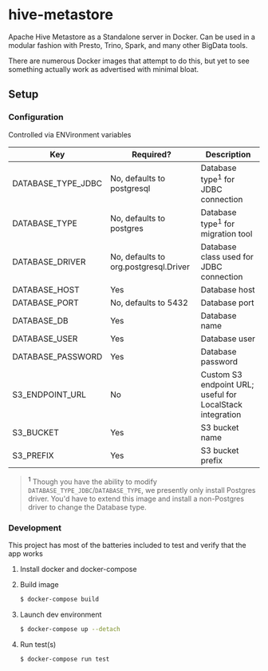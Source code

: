 # hive-metastore

Apache Hive Metastore as a Standalone server in Docker. Can be used in a modular fashion with Presto, Trino, Spark, and many other BigData tools.

There are numerous Docker images that attempt to do this, but yet to see something actually work as advertised with minimal bloat.

## Setup

### Configuration

Controlled via ENVironment variables

Key                | Required?                             | Description
-------------------|---------------------------------------|-------------
DATABASE_TYPE_JDBC | No, defaults to postgresql            | Database type<sup>1</sup> for JDBC connection
DATABASE_TYPE      | No, defaults to postgres              | Database type<sup>1</sup> for migration tool
DATABASE_DRIVER    | No, defaults to org.postgresql.Driver | Database class used for JDBC connection
DATABASE_HOST      | Yes                                   | Database host
DATABASE_PORT      | No, defaults to 5432                  | Database port
DATABASE_DB        | Yes                                   | Database name
DATABASE_USER      | Yes                                   | Database user
DATABASE_PASSWORD  | Yes                                   | Database password
S3_ENDPOINT_URL    | No                                    | Custom S3 endpoint URL; useful for LocalStack integration
S3_BUCKET          | Yes                                   | S3 bucket name
S3_PREFIX          | Yes                                   | S3 bucket prefix

> **<sup>1</sup>** Though you have the ability to modify `DATABASE_TYPE_JDBC`/`DATABASE_TYPE`, we presently only install Postgres driver.
> You'd have to extend this image and install a non-Postgres driver to change the Database type.

### Development

This project has most of the batteries included to test and verify that the app works

1. Install docker and docker-compose

2. Build image
    ```bash
    $ docker-compose build
    ```

3. Launch dev environment
    ```bash
    $ docker-compose up --detach
    ```

4. Run test(s)
    ```bash
    $ docker-compose run test
    ```
